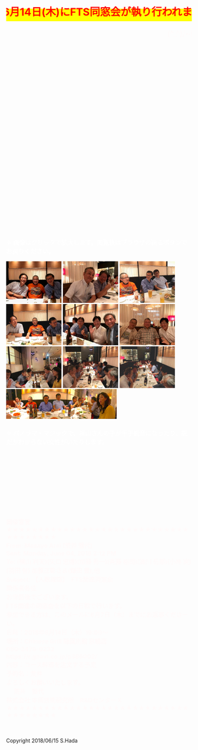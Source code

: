 
<html lang="ja">
 <head>
  <meta charset="utf-8" />

<style type="text/css">
  p {
color: #fffafa;
font-size: 1.5em;
 }
<!--
 .red {color:#ff0000;}
 .grey {color:#999999;}
 .snow {color:#fffafa;}
 .yellow {color:#ff0000; background:#ffff00;}
 .blue {color:#0000ff;}
 .white {color:#ffffff; blinking;}
 .waku {border:2px dotted #99cc66;
　　　　　　line-height: 200%;
　　　　　　padding: 10px;}
 -->
 #preview{
	position: relative;
	border: 3px solid #333;
	background: #444;
	padding: 5px;
	display: none;
	color: #FFF;
	text-align: center;
}
    body { background: url(https://torokoid.github.io/fts/20180614_01.JPG) repeat-y top center fixed;  background-size:contain; "} 
   </style> 
</head>
<body>
<h1><span class="yellow"><marquee behavior="alternate">!!! 2018年6月14日(木)にFTS同窓会が執り行われました !!!</marquee></span></h1>
<p align="right"><marquee direction="right" scrollamount="20" width="30%">(^_^)/~hada</marquee></p>
<br><br><br><br><br><br><br><br><br><br><br><br><br><br><br><br><br><br><br><br><br><br><br><br><br><br><br><br><br>
 <div>
	 <h3><span class="white">↓ 画像はクリックで拡大します。閲覧後はブラウザの戻るボタンでお戻りください。</span></h3>
<a href="20180614_05.jpg" class="preview"><img src="20180614_05.jpg" alt="サンプル画像" width="150" /></a>
<a href="20180614_03.jpg" class="preview"><img src="20180614_03.jpg" alt="サンプル画像" width="150" /></a>
<a href="20180614_04.jpg" class="preview"><img src="20180614_04.jpg" alt="サンプル画像" width="150" /></a>
<a href="20180614_02.jpg" class="preview"><img src="20180614_02.jpg" alt="サンプル画像" width="150" /></a>
<a href="20180614_06.jpg" class="preview"><img src="20180614_06.jpg" alt="サンプル画像" width="150" /></a>
<a href="20180614_07.jpg" class="preview"><img src="20180614_07.jpg" alt="サンプル画像" width="150" /></a>
<a href="20180614_08.jpg" class="preview"><img src="20180614_08.jpg" alt="サンプル画像" width="150" /></a>
<a href="20180614_09.jpg" class="preview"><img src="20180614_09.jpg" alt="サンプル画像" width="150" /></a>
<a href="20180614_10.jpg" class="preview"><img src="20180614_10.jpg" alt="サンプル画像" width="150" /></a>
<a href="20180614_11.JPG" class="preview"><img src="20180614_11.JPG" alt="サンプル画像" width="300" /></a>
	<h3><span class="white">↑ パノラマ・マジックで、横山さんの手が千手観音になったり、誰だかわからない女性がいたりします。</span></h3>
</div>
<br><br><br><br><br><br><br><br><br>
<h3><span class="snow">開催宣言<br>
★★★★★★★★★★★★★★★★★★★★★★★★★★★★★★★★★★★★★<br>
From: Masayo Arai (荒井 雅代)<br>
Sent: Monday, June 04, 2018 2:12 PM<br>
To: (横山 利夫)(矢口 忠博)(加藤 秀一)(斉藤 祐司)(澁川 岳郎)(小林 実)(羽田 智) 加藤正彰さま(鎌田 豊),他<br>
Subject: 【人数確認】　FTS関連同窓会　<br>
関係者各位<br>
お世話様でございます。<br>
FTS関連の同窓会を以下の日程で行います。<br>
参加できる方は、このメールに6月7日（木）までにお返事くださーい。<br>
日時：2018年6月14日（木）19:00～<br>
場所：Chinese Grill 随園別館 京橋店<br>
        050-3476-0232<br>
        https://r.gnavi.co.jp/p386002/<br>
内容：コース料理を注文する予定<br>
予約名：荒井<br>
よろしくお願いいたします。<br>　
荒井　雅代<br>
株式会社 本田技術研究所　R&DセンターＸ<br>
★★★★★★★★★★★★★★★★★★★★★★★★★★★★★★★★★★★★★<br></span></h3>

  </body>
</html>
<br><br>

<!-- フッタ -->
 <footer>
 Copyright 2018/06/15 S.Hada
 </footer>
